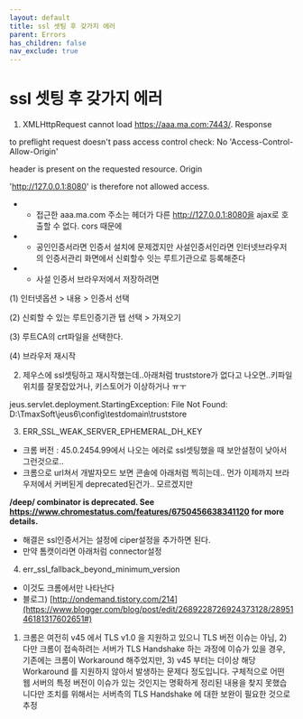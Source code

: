 ```yaml
---
layout: default
title: ssl 셋팅 후 갖가지 에러
parent: Errors
has_children: false
nav_exclude: true
---
```


# ssl 셋팅 후 갖가지 에러

1. XMLHttpRequest cannot load https://aaa.ma.com:7443/. Response

to preflight request doesn't pass access control check: No 'Access-Control-Allow-Origin'

header is present on the requested resource. Origin

'http://127.0.0.1:8080' is therefore not allowed access.

- - 접근한 aaa.ma.com 주소는 헤더가 다른 http://127.0.0.1:8080을 ajax로 호출할 수 없다. cors 때문에
- - 공인인증서라면 인증서 설치에 문제겠지만 사설인증서인라면 인터넷브라우저의 인증서관리 화면에서 신뢰할수 잇는 루트기관으로 등록해준다
- - 사설 인증서 브라우저에서 저장하려면

(1) 인터넷옵션 > 내용 > 인증서 선택

(2) 신뢰할 수 있는 루트인증기관 탭 선택 > 가져오기

(3) 루트CA의 crt파일을 선택한다.

(4) 브라우저 재시작

2. 제우스에 ssl셋팅하고 재시작했는데..아래처럼 truststore가 없다고 나오면..키파일 위치를 잘못잡았거나, 키스토어가 이상하거나 ㅠㅜ

jeus.servlet.deployment.StartingException: File Not Found: D:\TmaxSoft\jeus6\config\testdomain\truststore

3. ERR_SSL_WEAK_SERVER_EPHEMERAL_DH_KEY

- 크롬 버전 : 45.0.2454.99에서 나오는 에러로 ssl셋팅했을 때 보안설정이 낮아서 그런것으로..
- 크롬으로 url쳐서 개발자모드 보면 콘솔에 아래처럼 찍히는데.. 먼가 이제까지 브라우저에서 커버된게 deprecated된건가.. 모르겠지만

**/deep/ combinator is deprecated. See https://www.chromestatus.com/features/6750456638341120 for more details.**

- 해결은 ssl인증서거는 설정에 ciper설정을 추가하면 된다.
- 만약 톰캣이라면 아래처럼 connector설정

<Connector ciphers="TLS_ECDHE_RSA_WITH_AES_128_GCM_SHA256,TLS_ECDHE_ECDSA_WITH_AES_128_GCM_SHA256,TLS_ECDHE_RSA_WITH_AES_256_GCM_SHA384,TLS_ECDHE_ECDSA_WITH_AES_256_GCM_SHA384,TLS_DHE_RSA_WITH_AES_128_GCM_SHA256,TLS_DHE_DSS_WITH_AES_128_GCM_SHA256,TLS_ECDHE_RSA_WITH_AES_128_SHA256,TLS_ECDHE_ECDSA_WITH_AES_128_SHA256,TLS_ECDHE_RSA_WITH_AES_128_SHA,TLS_ECDHE_ECDSA_WITH_AES_128_SHA,TLS_ECDHE_RSA_WITH_AES_256_SHA384,TLS_ECDHE_ECDSA_WITH_AES_256_SHA384,TLS_ECDHE_RSA_WITH_AES_256_SHA,TLS_ECDHE_ECDSA_WITH_AES_256_SHA,TLS_DHE_RSA_WITH_AES_128_SHA256,TLS_DHE_RSA_WITH_AES_128_SHA,TLS_DHE_DSS_WITH_AES_128_SHA256,TLS_DHE_RSA_WITH_AES_256_SHA256,TLS_DHE_DSS_WITH_AES_256_SHA,TLS_DHE_RSA_WITH_AES_256_SHA" />

4. err_ssl_fallback_beyond_minimum_version

- 이것도 크롬에서만 나타난다
- 블로그) [http://ondemand.tistory.com/214](https://www.blogger.com/blog/post/edit/2689228726924373128/2895146181317602651#)

1) 크롬은 여전히 v45 에서 TLS v1.0 을 지원하고 있으니 TLS 버전 이슈는 아님, 2) 다만 크롬이 접속하려는 서버가 TLS Handshake 하는 과정에 이슈가 있을 경우, 기존에는 크롬이 Workaround 해주었지만, 3) v45 부터는 더이상 해당 Workaround 를 지원하지 않아서 발생하는 문제다 정도입니다. 구체적으로 어떤 웹 서버의 특정 버전이 이슈가 있는 것인지는 명확하게 정리된 내용을 찾지 못했습니다만 조치를 위해서는 서버측의 TLS Handshake 에 대한 보완이 필요한 것으로 추정